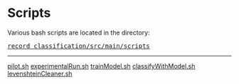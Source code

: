 # Scripts

Various bash scripts are located in the directory:

<div class="source">
    <pre><a href="http://quicksilver.hg.cs.st-andrews.ac.uk/digitising_scotland/file/tip/record_classification/src/main/scripts">record_classification/src/main/scripts</a></pre>
</div>

----

[pilot.sh](scripts/pilot.html)
[experimentalRun.sh](scripts/experimentalRun.html)
[trainModel.sh](scripts/trainModel.html)
[classifyWithModel.sh](scripts/classifyWithModel.html)
[levenshteinCleaner.sh](scripts/levenshteinCleaner.html)
